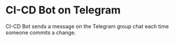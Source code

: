 # CI-CD Bot on Telegram

CI-CD Bot sends a message on the Telegram group chat each time someone commits a change.
